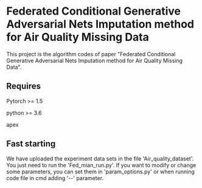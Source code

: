 # Federated Conditional Generative Adversarial Nets Imputation method for Air Quality Missing Data

This project is the algorithm codes of paper "Federated Conditional Generative Adversarial Nets Imputation method for Air Quality Missing Data".

## Requires 

Pytorch >= 1.5

python >= 3.6

apex 

## Fast starting
We have uploaded the experiment data sets in the file 'Air_quality_dataset'. You just need to run the 'Fed_mian_run.py'. If you want to modify or change some 
parameters, you can set them in 'param_options.py' or when running code file in cmd adding '--' parameter.
